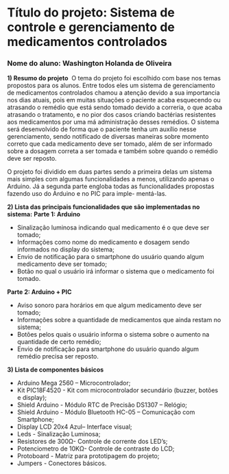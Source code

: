 # **Título do projeto: Sistema de controle e gerenciamento de medicamentos controlados**
### Nome do aluno: Washington Holanda de Oliveira
**1) Resumo do projeto** 
O tema do projeto foi escolhido com base nos temas propostos para os alunos.
Entre todos eles um sistema de gerenciamento de medicamentos controlados chamou
a atenção devido a sua importancia nos dias atuais, pois em muitas situações o
paciente acaba esquecendo ou atrasando o remédio que está sendo tomado devido a
correria, o que acaba atrasando o tratamento, e no pior dos casos criando bactérias
resistentes aos medicamentos por uma má administração desses remédios.
O sistema será desenvolvido de forma que o paciente tenha um auxílio nesse
gerenciamento, sendo notificado de diversas maneiras sobre momento correto que
cada medicamento deve ser tomado, além de ser informado sobre a dosagem correta a
ser tomada e também sobre quando o remédio deve ser reposto.

O projeto foi dividido em duas partes sendo a primeira delas um sistema mais simples 
com algumas funcionalidades a menos, utilizando apenas o Arduino. Já a segunda parte
engloba todas as funcionalidades propostas fazendo uso do Arduino e no PIC para imple-
mentá-las.

**2) Lista das principais funcionalidades que são implementadas no
sistema:**
**Parte 1: Arduino**
- Sinalização luminosa indicando qual medicamento é o que deve ser tomado;
- Informações como nome do medicamento e dosagem sendo informados no display
do sistema;
- Envio de notificação para o smartphone do usuário quando algum
medicamento deve ser tomado;
- Botão no qual o usuário irá informar o sistema que o medicamento foi
tomado.

**Parte 2: Arduino + PIC**
- Aviso sonoro para horários em que algum medicamento deve ser tomado;
- Informações sobre a quantidade de medicamentos que ainda restam no sistema;
- Botões pelos quais o usuário informa o sistema sobre o aumento na quantidade
de certo remédio;
- Envio de notificação para smartphone do usuário quando algum remédio precisa
ser reposto.

**3) Lista de componentes básicos**
- Arduino Mega 2560 – Microcontrolador;
- Kit PIC18F4520 - Kit com microcontrolador secundário (buzzer, botões e display);
- Shield Arduino - Módulo RTC de Precisão DS1307 – Relógio;
- Shield Arduino - Módulo Bluetooth HC-05 – Comunicação com Smartphone;
- Display LCD 20x4 Azul– Interface visual;
- Leds - Sinalização Luminosa;
- Resistores de 300Ω- Controle de corrente dos LED’s;
- Potenciometro de 10KΩ- Controle de contraste do LCD;
- Protoboard - Matriz para prototipagem do projeto;
- Jumpers - Conectores básicos.
